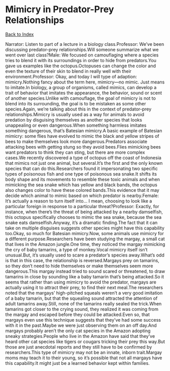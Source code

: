 # Mimicry in Predator-Prey Relationships
[Back to Index](https://github.com/windows10010/tpoExtractor/blob/master/README.md)

Narrator: Listen to part of a lecture in a biology class.Professor: We’ve been discussing predator-prey relationships.Will someone summarize what we went over last class?Male: We focused on camouflaging where a species tries to blend it with its surroundings in order to hide from predators.You gave us examples like the octopus.Octopuses can change the color and even the texture of their skin to blend in really well with their environment.Professor: Okay, and today I will type of adaption: mimicry.Nothing fancy about the term here, mimicry—no mimic. Just means to imitate.In biology, a group of organisms, called mimics, can develop a trait of behavior that imitates the appearance, the behavior, sound or scent of another species.Unlike with camouflage, the goal of mimicry is not to blend into its surrounding, the goal is to be mistaken as some other species.Again, we’re talking about this in the context of predator-prey relationships.Mimicry is usually used as a way for animals to avoid predation by disguising themselves as another species that looks unappealing or even dangerous.When something harmless imitates something dangerous, that’s Batesian mimicry.A basic example of Batesian mimicry: some flies have evolved to mimic the black and yellow stripes of bees to make themselves look more dangerous.Predators associate attacking bees with getting stung so they avoid bees.Flies mimicking bees want predators to think they can sting, but there are more complex cases.We recently discovered a type of octopus off the coast of Indonesia that mimics not just one animal, but several.It’s the first and the only known species that can do this.Researchers found it impersonating two specific types of poisonous fish and one type of poisonous sea snake.It shifts its body shape and its movements to resemble these toxic animals and when mimicking the sea snake which has yellow and black bands, the octopus also changes color to have these colored bands.This evidence that it may decide which animal to mimic based on which predator is nearby.Female: It’s actually a reason to turn itself into… I mean, choosing to look like a particular foreign in response to a particular threat?Professor: Exactly, for instance, when there’s the threat of being attacked by a nearby damselfish, this octopus specifically chooses to mimic the sea snake, because the sea snake eats damselfish.Anyway, it’s a dramatic finding.The fact that it can take on multiple disguises suggests other species might have this capability too.Okay, so much for Batesian mimicry.Now, some animals use mimicry for a different purpose.Researchers have been studying the margay, a small cat that lives in the Amazon jungle.One time, they noticed the margay mimicking the cry of baby tamarins, a type of monkey.Vocal mimicry itself isn’t unusual.But, it’s usually used to scare a predator’s species away.What’s odd is that in this case, the relationship is reversed.Margays prey on tamarins, so they don’t need to hide themselves or make themselves seem more dangerous.This margay instead tried to sound scared or threatened, to draw tamarins in close by sounding like a baby tamarin that’s being attacked.So it seems that rather than using mimicry to avoid the predator, margays are actually using it to attract their prey, to find their next meal.The researchers noted that the margays’ high-pitched squeals weren’t a very good imitation of a baby tamarin, but that the squealing sound attracted the attention of adult tamarins away.Still, none of the tamarins really sealed the trick.When tamarins got closer to the crying sound, they realized it was coming from the margay and escaped before they could be attacked.Even so, that margays even use this technique suggests that they’ve had some success with it in the past.Maybe we were just observing them on an off day.And margays probably aren’t the only cat species in the Amazon adopting sneaky strategies.People who live in the Amazon have said that they’ve heard other cat species like tigers or cougars tricking their prey this way.But those are just anecdotal reports and they still have to be confirmed by researchers.This type of mimicry may not be an innate, inborn trait.Margay moms may teach it to their young, so it’s possible that not all margays have this capability.It might just be a learned behavior kept within families.